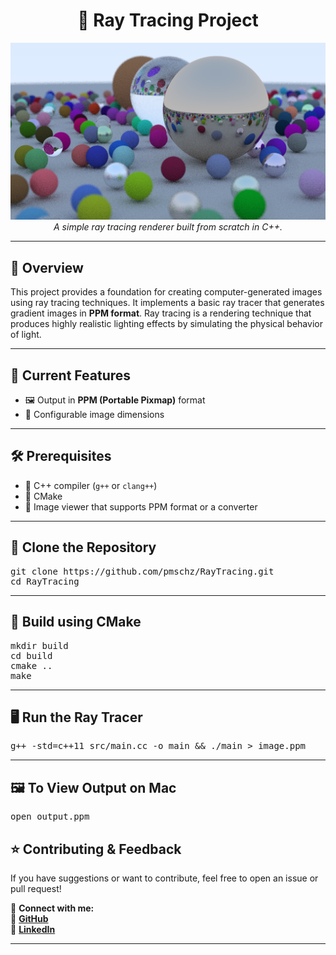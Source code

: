 <h1 align="center">🌟 Ray Tracing Project</h1>

<p align="center">
  <img src="images/final.png" width="600" alt="Sample Render">
  <br>
  <i>A simple ray tracing renderer built from scratch in C++.</i>
</p>

---

## 📖 Overview
<p>
This project provides a foundation for creating computer-generated images using ray tracing techniques. 
It implements a basic ray tracer that generates gradient images in <b>PPM format</b>. Ray tracing is a 
rendering technique that produces highly realistic lighting effects by simulating the physical behavior of light.
</p>

---

## 🎨 Current Features
<ul>
  <li>🖼️ Output in <b>PPM (Portable Pixmap)</b> format</li>
  <li>📏 Configurable image dimensions</li>
</ul>

---

## 🛠️ Prerequisites
<ul>
  <li>🔹 C++ compiler (<code>g++</code> or <code>clang++</code>)</li>
  <li>🔹 CMake</li>
  <li>🔹 Image viewer that supports PPM format or a converter</li>
</ul>

---

## 🚀 Clone the Repository
<pre>
git clone https://github.com/pmschz/RayTracing.git
cd RayTracing
</pre>

---

## 🔨 Build using CMake
<pre>
mkdir build
cd build
cmake ..
make
</pre>

---

## 🖥️ Run the Ray Tracer
<pre>
g++ -std=c++11 src/main.cc -o main && ./main > image.ppm
</pre>

---

## 🖼️ To View Output on Mac
<pre>
open output.ppm
</pre>

## ⭐ Contributing & Feedback
<p>If you have suggestions or want to contribute, feel free to open an issue or pull request!</p>

📩 <b>Connect with me:</b>  
🔗 <a href="https://github.com/pmschz"><b>GitHub</b></a>  
🔗 <a href="https://www.linkedin.com/in/paulinasanchez177/"><b>LinkedIn</b></a>  

---

